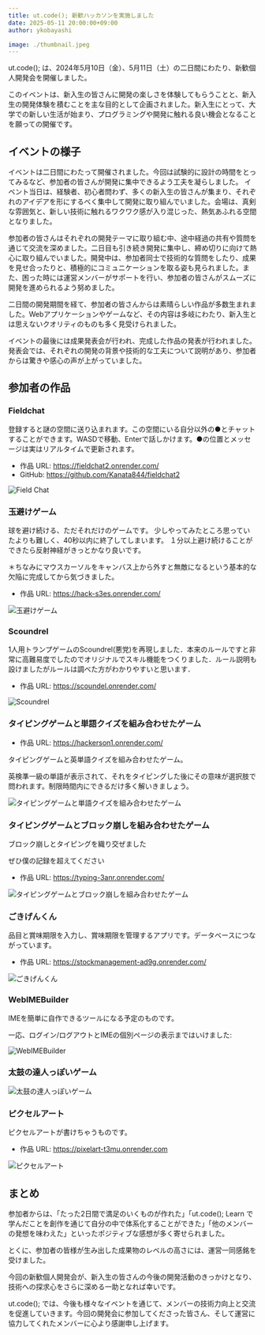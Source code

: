 ```yaml
---
title: ut.code(); 新歓ハッカソンを実施しました
date: 2025-05-11 20:00:00+09:00
author: ykobayashi

image: ./thumbnail.jpeg
---
```


ut.code(); は、2024年5月10日（金）、5月11日（土）の二日間にわたり、新歓個人開発会を開催しました。

このイベントは、新入生の皆さんに開発の楽しさを体験してもらうことと、新入生の開発体験を積むことを主な目的として企画されました。新入生にとって、大学での新しい生活が始まり、プログラミングや開発に触れる良い機会となることを願っての開催です。

## イベントの様子

イベントは二日間にわたって開催されました。今回は試験的に設計の時間をとってみるなど、参加者の皆さんが開発に集中できるよう工夫を凝らしました。
イベント当日は、経験者、初心者問わず、多くの新入生の皆さんが集まり、それぞれのアイデアを形にするべく集中して開発に取り組んでいました。会場は、真剣な雰囲気と、新しい技術に触れるワクワク感が入り混じった、熱気あふれる空間となりました。

参加者の皆さんはそれぞれの開発テーマに取り組む中、途中経過の共有や質問を通じて交流を深めました。二日目も引き続き開発に集中し、締め切りに向けて熱心に取り組んでいました。開発中は、参加者同士で技術的な質問をしたり、成果を見せ合ったりと、積極的にコミュニケーションを取る姿も見られました。また、困った時には運営メンバーがサポートを行い、参加者の皆さんがスムーズに開発を進められるよう努めました。

二日間の開発期間を経て、参加者の皆さんからは素晴らしい作品が多数生まれました。Webアプリケーションやゲームなど、その内容は多岐にわたり、新入生とは思えないクオリティのものも多く見受けられました。

イベントの最後には成果発表会が行われ、完成した作品の発表が行われました。発表会では、それぞれの開発の背景や技術的な工夫について説明があり、参加者からは驚きや感心の声が上がっていました。

## 参加者の作品

### **Fieldchat**

登録すると謎の空間に送り込まれます。この空間にいる自分以外の●とチャットすることができます。WASDで移動、Enterで話しかけます。●の位置とメッセージは実はリアルタイムで更新されます。 

- 作品 URL: <https://fieldchat2.onrender.com/>
- GitHub: <https://github.com/Kanata844/fieldchat2>

![Field Chat](./field-chat.jpeg)

### **玉避けゲーム**

球を避け続ける、ただそれだけのゲームです。
少しやってみたところ思っていたよりも難しく、40秒以内に終了してしまいます。
１分以上避け続けることができたら反射神経がきっとかなり良いです。

＊ちなみにマウスカーソルをキャンバス上から外すと無敵になるという基本的な欠陥に完成してから気づきました。

- 作品 URL: <https://hack-s3es.onrender.com/>

![玉避けゲーム](./tamayoke.png)

### **Scoundrel**

1人用トランプゲームのScoundrel(悪党)を再現しました．本来のルールですと非常に高難易度でしたのでオリジナルでスキル機能をつくりました．ルール説明も設けましたがルールは調べた方がわかりやすいと思います．

- 作品 URL: <https://scoundel.onrender.com/>

![Scoundrel](./scoundrel.png)

### **タイピングゲームと単語クイズを組み合わせたゲーム**

- 作品 URL: <https://hackerson1.onrender.com/>

タイピングゲームと英単語クイズを組み合わせたゲーム。

英検準一級の単語が表示されて、それをタイピングした後にその意味が選択肢で問われます。制限時間内にできるだけ多く解いきましょう。

![タイピングゲームと単語クイズを組み合わせたゲーム](./typing-and-word-quiz.jpg)

### **タイピングゲームとブロック崩しを組み合わせたゲーム**

ブロック崩しとタイピングを織り交ぜました

ぜひ僕の記録を超えてください

- 作品 URL: <https://typing-3anr.onrender.com/>

![タイピングゲームとブロック崩しを組み合わせたゲーム](./typing-breakout.png)

### **ごきげんくん**

品目と賞味期限を入力し、賞味期限を管理するアプリです。データベースにつながっています。

- 作品 URL: <https://stockmanagement-ad9g.onrender.com/>

![ごきげんくん](./gokigenkunn.png)

### **WebIMEBuilder**

IMEを簡単に自作できるツールになる予定のものです。

一応、ログイン/ログアウトとIMEの個別ページの表示まではいけました:

![WebIMEBuilder](./webimebuilder.png)

### **太鼓の達人っぽいゲーム**

![太鼓の達人っぽいゲーム](./taiko.png)

### **ピクセルアート**

ピクセルアートが書けちゃうものです。

- 作品 URL: <https://pixelart-t3mu.onrender.com>

![ピクセルアート](./pixel-art.png)

## まとめ

参加者からは、「たった2日間で満足のいくものが作れた」「ut.code(); Learn で学んだことを創作を通じて自分の中で体系化することができた」「他のメンバーの発想を味わえた」といったポジティブな感想が多く寄せられました。

とくに、参加者の皆様が生み出した成果物のレベルの高さには、運営一同感銘を受けました。

今回の新歓個人開発会が、新入生の皆さんの今後の開発活動のきっかけとなり、技術への探求心をさらに深める一助となれば幸いです。

ut.code(); では、今後も様々なイベントを通じて、メンバーの技術力向上と交流を促進していきます。今回の開発会に参加してくださった皆さん、そして運営に協力してくれたメンバーに心より感謝申し上げます。
